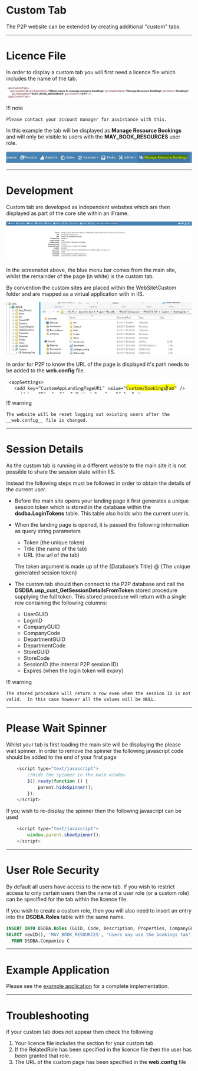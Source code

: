 # Custom Tab

The P2P website can be extended by creating additional "custom" tabs.  

---

# Licence File

In order to display a custom tab you will first need a licence file which includes the name of the tab.  

![alt text](../img/p2p/customtab/licencefile.bmp "Licence File")

!!! note
    
    Please contact your account manager for assistance with this.

In this example the tab will be displayed as  __Manage Resource Bookings__ and will only be visible to users with the __MAY_BOOK_RESOURCES__ user role.

![alt text](../img/p2p/customtab/newtab.JPG "New Tab")

---

# Development
Custom tab are developed as independent websites which are then displayed as part of the core site within an iFrame.

![alt text](../img/p2p/customtab/iframe.JPG "iFrame")

In the screenshot above,  the blue menu bar comes from the main site,  whilst the remainder of the page (in white) is the custom tab.


By convention the custom sites are placed within the WebSite\Custom folder and are mapped as a virtual application with in IIS.   

![alt text](../img/p2p/customtab/iis.JPG "iis")


In order for P2P to know the URL of the page is displayed it's path needs to be added to the __web.config__ file.

![alt text](../img/p2p/customtab/config.JPG "config") 


!!! warning

    The website will be reset logging out existing users after the __web.config__ file is changed.

---

# Session Details
As the custom tab is running in a different website to the main site it is not possible to share the session state within IIS.

Instead the following steps must be followed in order to obtain the details of the current user.

+ Before the main site opens your landing page it first generates a unique session token which is stored in the database within the __dsdba.LoginTokens__ table.  This table also holds who the current user is. 

+ When the landing page is opened,  it is passed the following information as query string parameters
    - Token  (the unique token)
    - Title  (the name of the tab)
    - URL    (the url of the tab)

    The token argument is made up of the {Database's Title} @ {The unique generated session token}

+ The custom tab should then connect to the P2P database and call the __DSDBA.usp_cust_GetSessionDetailsFromToken__ stored procedure supplying the full token.  This stored procedure will return with a single row containing the following columns:

    - UserGUID
    - LoginID
    - CompanyGUID
    - CompanyCode
    - DepartmentGUID
    - DepartmentCode
    - StoreGUID
    - StoreCode
    - SessionID  (the internal P2P session ID)
    - Expires  (when the login token will expiry)

!!! warning

    The stored procedure will return a row even when the session ID is not valid.  In this case however all the values will be NULL.

---
# Please Wait Spinner
Whilst your tab is first loading the main site will be displaying the please wait spinner.  In order to remove the spinner the following javascript code should be added to the end of your first page

```javascript
    <script type="text/javascript">
        //Hide the spinner in the main window.
        $().ready(function () {
            parent.hideSpinner();
        });
    </script>
```    

If you wish to re-display the spinner then the following javascript can be used

```javascript
    <script type="text/javascript">
        window.parent.showSpinner();
    </script>
```

---

# User Role Security
By default all users have access to the new tab.  If you wish to restrict access to only certain users then the name of a user role (or a custom role) can be specified for the tab within the licence file.

If you wish to create a custom role,  then you will also need to insert an entry into the __DSDBA.Roles__ table with the same name.

```sql
INSERT INTO DSDBA.Roles (GUID, Code, Description, Properties, CompanyGUID)
SELECT newID(), 'MAY_BOOK_RESOURCES', 'Users may use the bookings tab', '', C.GUID
  FROM DSDBA.Companies C
```  

---

# Example Application
Please see the [example application](https://github.com/proactis-documentation/ExampleApplications/tree/master/P2P/Custom%20Tab) for a complete implementation.

---

# Troubleshooting

If your custom tab does not appear then check the following

1.   Your licence file includes the section for your custom tab.
2.   If the RelatedRole has been specified in the licence file then the user has been granted that role.
3.   The URL of the custom page has been specified in the __web.config__ file


